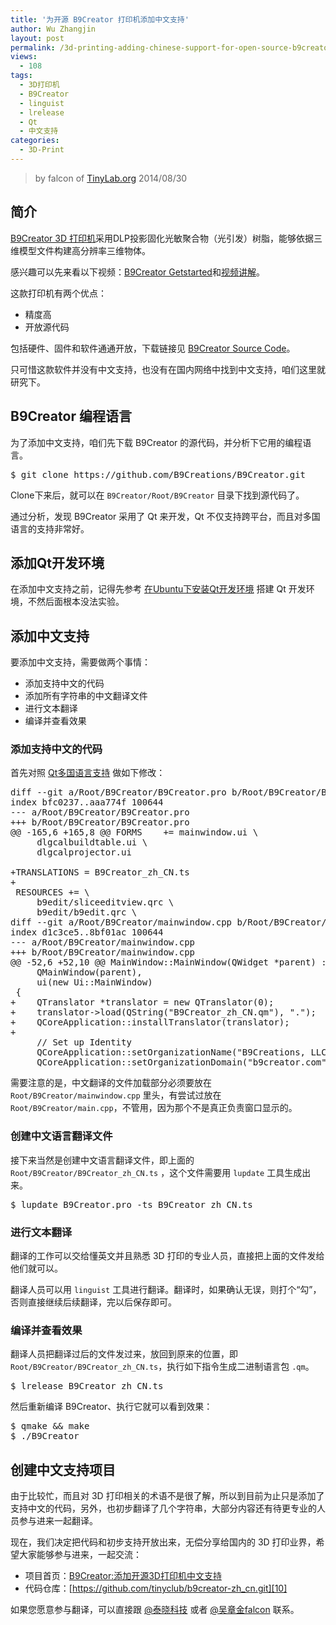 ```yaml
---
title: '为开源 B9Creator 打印机添加中文支持'
author: Wu Zhangjin
layout: post
permalink: /3d-printing-adding-chinese-support-for-open-source-b9creator-high-precision-printers/
views:
  - 108
tags:
  - 3D打印机
  - B9Creator
  - linguist
  - lrelease
  - Qt
  - 中文支持
categories:
  - 3D-Print
---
```


> by falcon of [TinyLab.org][2]
> 2014/08/30


## 简介

[B9Creator 3D 打印机][3]采用DLP投影固化光敏聚合物（光引发）树脂，能够依据三维模型文件构建高分辨率三维物体。

感兴趣可以先来看以下视频：[B9Creator Getstarted][4]和[视频讲解][5]。

这款打印机有两个优点：

  * 精度高
  * 开放源代码

包括硬件、固件和软件通通开放，下载链接见 [B9Creator Source Code][6]。

只可惜这款软件并没有中文支持，也没有在国内网络中找到中文支持，咱们这里就研究下。

## B9Creator 编程语言

为了添加中文支持，咱们先下载 B9Creator 的源代码，并分析下它用的编程语言。

<pre>$ git clone https://github.com/B9Creations/B9Creator.git
</pre>

Clone下来后，就可以在 `B9Creator/Root/B9Creator` 目录下找到源代码了。

通过分析，发现 B9Creator 采用了 Qt 来开发，Qt 不仅支持跨平台，而且对多国语言的支持非常好。

## 添加Qt开发环境

在添加中文支持之前，记得先参考 [在Ubuntu下安装Qt开发环境][7] 搭建 Qt 开发环境，不然后面根本没法实验。

## 添加中文支持

要添加中文支持，需要做两个事情：

  * 添加支持中文的代码
  * 添加所有字符串的中文翻译文件
  * 进行文本翻译
  * 编译并查看效果

### 添加支持中文的代码

首先对照 [Qt多国语言支持][8] 做如下修改：

<pre>diff --git a/Root/B9Creator/B9Creator.pro b/Root/B9Creator/B9Creator.pro
index bfc0237..aaa774f 100644
--- a/Root/B9Creator/B9Creator.pro
+++ b/Root/B9Creator/B9Creator.pro
@@ -165,6 +165,8 @@ FORMS    += mainwindow.ui \
     dlgcalbuildtable.ui \
     dlgcalprojector.ui

+TRANSLATIONS = B9Creator_zh_CN.ts
+
 RESOURCES += \
     b9edit/sliceeditview.qrc \
     b9edit/b9edit.qrc \
diff --git a/Root/B9Creator/mainwindow.cpp b/Root/B9Creator/mainwindow.cpp
index d1c3ce5..8bf01ac 100644
--- a/Root/B9Creator/mainwindow.cpp
+++ b/Root/B9Creator/mainwindow.cpp
@@ -52,6 +52,10 @@ MainWindow::MainWindow(QWidget *parent) :
     QMainWindow(parent),
     ui(new Ui::MainWindow)
 {
+    QTranslator *translator = new QTranslator(0);
+    translator->load(QString("B9Creator_zh_CN.qm"), ".");
+    QCoreApplication::installTranslator(translator);
+
     // Set up Identity
     QCoreApplication::setOrganizationName("B9Creations, LLC");
     QCoreApplication::setOrganizationDomain("b9creator.com");
</pre>

需要注意的是，中文翻译的文件加载部分必须要放在 `Root/B9Creator/mainwindow.cpp` 里头，有尝试过放在 `Root/B9Creator/main.cpp`，不管用，因为那个不是真正负责窗口显示的。

### 创建中文语言翻译文件

接下来当然是创建中文语言翻译文件，即上面的 `Root/B9Creator/B9Creator_zh_CN.ts` ，这个文件需要用 `lupdate` 工具生成出来。

<pre>$ lupdate B9Creator.pro -ts B9Creator_zh_CN.ts
</pre>

### 进行文本翻译

翻译的工作可以交给懂英文并且熟悉 3D 打印的专业人员，直接把上面的文件发给他们就可以。

翻译人员可以用 `linguist` 工具进行翻译。翻译时，如果确认无误，则打个“勾”，否则直接继续后续翻译，完以后保存即可。

### 编译并查看效果

翻译人员把翻译过后的文件发过来，放回到原来的位置，即 `Root/B9Creator/B9Creator_zh_CN.ts`，执行如下指令生成二进制语言包 `.qm`。

<pre>$ lrelease B9Creator_zh_CN.ts
</pre>

然后重新编译 B9Creator、执行它就可以看到效果：

<pre>$ qmake &#038;&#038; make
$ ./B9Creator
</pre>

## 创建中文支持项目

由于比较忙，而且对 3D 打印相关的术语不是很了解，所以到目前为止只是添加了支持中文的代码，另外，也初步翻译了几个字符串，大部分内容还有待更专业的人员参与进来一起翻译。

现在，我们决定把代码和初步支持开放出来，无偿分享给国内的 3D 打印业界，希望大家能够参与进来，一起交流：

  * 项目首页：[B9Creator:添加开源3D打印机中文支持][9]
  * 代码仓库：[https://github.com/tinyclub/b9creator-zh_cn.git][10]

如果您愿意参与翻译，可以直接跟 [@泰晓科技][11] 或者 [@吴章金falcon][12] 联系。





 [2]: http://tinylab.org
 [3]: http://b9creator.com/
 [4]: http://b9creator.com/getstarted/
 [5]: http://my.tv.sohu.com/us/63290008/54522012.shtml
 [6]: http://b9creator.com/source-files/
 [7]: /faqs/how-to-install-qt-in-ubuntu/
 [8]: /faqs/qt-multi-languages-support/
 [9]: /b9creator-zh-cn-b9creator-open-source-3d-printer-language-support-project/
 [10]: https://github.com/tinyclub/b9creator-zh_cn/
 [11]: http://weibo.com/tinylaborg
 [12]: http://weibo.com/wuzhangjin
